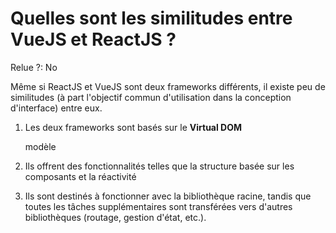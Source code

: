 # Quelles sont les similitudes entre VueJS et ReactJS ?

Relue ?: No

Même si ReactJS et VueJS sont deux frameworks différents, il existe peu de similitudes (à part l'objectif commun d'utilisation dans la conception d'interface) 
entre eux.

1. Les deux frameworks sont basés sur le  **Virtual DOM**
    
    modèle
    
2. Ils offrent des fonctionnalités telles que la structure basée sur les composants et la réactivité
3. Ils sont destinés à
fonctionner avec la bibliothèque racine, tandis que toutes les tâches
supplémentaires sont transférées vers d'autres bibliothèques (routage,
gestion d'état, etc.).